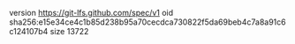 version https://git-lfs.github.com/spec/v1
oid sha256:e15e34ce4c1b85d238b95a70cecdca730822f5da69beb4c7a8a91c6c124107b4
size 13722
